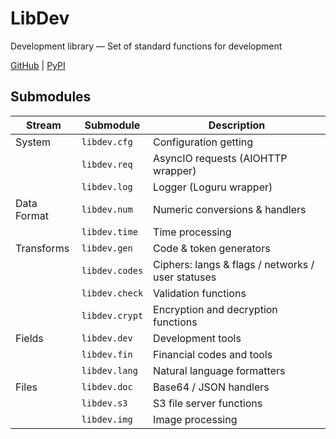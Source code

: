 # LibDev
Development library — Set of standard functions for development

[GitHub](https://github.com/chilleco/lib)
 | [PyPI](https://pypi.org/project/libdev/)

## Submodules
Stream | Submodule | Description
---|---|---
System | ` libdev.cfg ` | Configuration getting
&nbsp; | ` libdev.req ` | AsyncIO requests (AIOHTTP wrapper)
&nbsp; | ` libdev.log ` | Logger (Loguru wrapper)
Data Format | ` libdev.num ` | Numeric conversions & handlers
&nbsp; | ` libdev.time ` | Time processing
Transforms | ` libdev.gen ` | Code & token generators
&nbsp; | ` libdev.codes ` | Ciphers: langs & flags / networks / user statuses
&nbsp; | ` libdev.check ` | Validation functions
&nbsp; | ` libdev.crypt ` | Encryption and decryption functions
Fields | ` libdev.dev ` | Development tools
&nbsp; | ` libdev.fin ` | Financial codes and tools
&nbsp; | ` libdev.lang ` | Natural language formatters
Files | ` libdev.doc ` | Base64 / JSON handlers
&nbsp; | ` libdev.s3 ` | S3 file server functions
&nbsp; | ` libdev.img ` | Image processing
